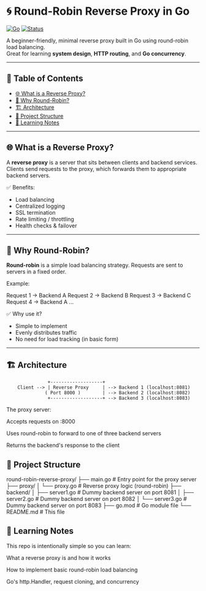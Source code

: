 # 🌀 Round-Robin Reverse Proxy in Go

[![Go](https://img.shields.io/badge/Built%20with-Go-blue?logo=go)](https://golang.org)
[![Status](https://img.shields.io/badge/status-Learning%20Project-yellow)]()

A beginner-friendly, minimal reverse proxy built in Go using round-robin load balancing.  
Great for learning **system design**, **HTTP routing**, and **Go concurrency**.

---

## 📖 Table of Contents

- [🌐 What is a Reverse Proxy?](#-what-is-a-reverse-proxy)
- [🔁 Why Round-Robin?](#-why-round-robin)
- [🏗 Architecture](#-architecture)
- [🧱 Project Structure](#-project-structure)
- [📘 Learning Notes](#-learning-notes)

---

## 🌐 What is a Reverse Proxy?

A **reverse proxy** is a server that sits between clients and backend services.  
Clients send requests to the proxy, which forwards them to appropriate backend servers.

✅ Benefits:
- Load balancing  
- Centralized logging  
- SSL termination  
- Rate limiting / throttling  
- Health checks & failover

---

## 🔁 Why Round-Robin?

**Round-robin** is a simple load balancing strategy. Requests are sent to servers in a fixed order.

Example:

Request 1 → Backend A
Request 2 → Backend B
Request 3 → Backend C
Request 4 → Backend A ...


✅ Why use it?
- Simple to implement  
- Evenly distributes traffic  
- No need for load tracking (in basic form)

---

## 🏗 Architecture

```text
               +-------------------+
    Client --> | Reverse Proxy     | --> Backend 1 (localhost:8081)
              ( Port 8000 )        | --> Backend 2 (localhost:8082)
               +-------------------+ --> Backend 3 (localhost:8083)
```
The proxy server:

Accepts requests on :8000

Uses round-robin to forward to one of three backend servers

Returns the backend's response to the client

## 🧱 Project Structure

round-robin-reverse-proxy/
├── main.go              # Entry point for the proxy server
├── proxy/
│   └── proxy.go         # Reverse proxy logic (round-robin)
├── backend/
│   ├── server1.go       # Dummy backend server on port 8081
│   ├── server2.go       # Dummy backend server on port 8082
│   └── server3.go       # Dummy backend server on port 8083
├── go.mod               # Go module file
└── README.md            # This file


## 📘 Learning Notes
This repo is intentionally simple so you can learn:

What a reverse proxy is and how it works

How to implement basic round-robin load balancing

Go's http.Handler, request cloning, and concurrency